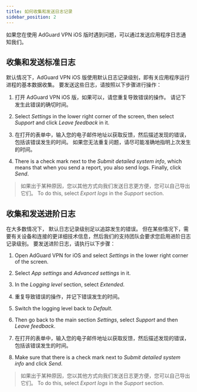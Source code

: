 ```yaml
---
title: 如何收集和发送日志记录
sidebar_position: 2
---
```


如果您在使用 AdGuard VPN iOS 版时遇到问题，可以通过发送应用程序日志通知我们。

## 收集和发送标准日志

默认情况下，AdGuard VPN iOS 版使用默认日志记录级别，即有关应用程序运行进程的基本数据收集。 要发送这些日志，请按照以下步骤进行操作：

1. 打开 AdGuard VPN iOS 版，如果可以，请您重复导致错误的操作。 请记下发生此错误的确切时间。

2. Select *Settings* in the lower right corner of the screen, then select *Support* and click *Leave feedback* in it.

3. 在打开的表单中，输入您的电子邮件地址以获取反馈，然后描述发现的错误，包括该错误发生的时间。 如果您无法重复问题，请尽可能准确地指明上次发生的时间。

4. There is a check mark next to the *Submit detailed system info*, which means that when you send a report, you also send logs. Finally, click *Send*.
> 如果出于某种原因，您以其他方式向我们发送日志更方便，您可以自己导出它们。 To do this, select *Export logs* in the *Support* section.

## 收集和发送进阶日志

在大多数情况下， 默认日志记录级别足以追踪发生的错误。 但在某些情况下，需要有关设备和连接的更详细技术信息，然后我们的支持团队会要求您启用进阶日志记录级别。 要发送进阶日志，请执行以下步骤：

1. Open AdGuard VPN for iOS and select *Settings* in the lower right corner of the screen.

2. Select *App settings* and *Advanced settings* in it.

3. In the *Logging level* section, select *Extended*.

4. 重复导致错误的操作，并记下错误发生的时间。

5. Switch the logging level back to *Default*.

6. Then go back to the main section *Settings*, select *Support* and then *Leave feedback*.

7. 在打开的表单中，输入您的电子邮件地址以获取反馈，然后描述发现的错误，包括该错误发生的时间。

8. Make sure that there is a check mark next to *Submit detailed system info* and click *Send*.
> 如果出于某种原因，您以其他方式向我们发送日志更方便，您可以自己导出它们。 To do this, select *Export logs* in the *Support* section.
